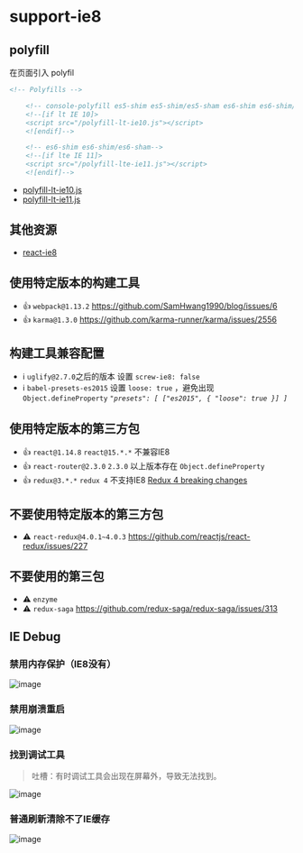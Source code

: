 # support-ie8


## polyfill

在页面引入 polyfil

```html
<!-- Polyfills -->

    <!-- console-polyfill es5-shim es5-shim/es5-sham es6-shim es6-shim/es6-sham html5shiv media-match -->
    <!--[if lt IE 10]>
    <script src="/polyfill-lt-ie10.js"></script>
    <![endif]-->

    <!-- es6-shim es6-shim/es6-sham-->
    <!--[if lte IE 11]>
    <script src="/polyfill-lte-ie11.js"></script>
    <![endif]-->
```

- [polyfill-lt-ie10.js](https://raw.githubusercontent.com/fast-flow/support-ie8/master/polyfill-lt-ie10.js)
- [polyfill-lt-ie11.js](https://raw.githubusercontent.com/fast-flow/support-ie8/master/polyfill-lte-ie11.js)

## 其他资源

- [react-ie8](https://github.com/xcatliu/react-ie8)

## 使用特定版本的构建工具

- :+1: `webpack@1.13.2` https://github.com/SamHwang1990/blog/issues/6
- :+1: `karma@1.3.0` https://github.com/karma-runner/karma/issues/2556

## 构建工具兼容配置

- :information_source:  `uglify@2.7.0`之后的版本 设置 `screw-ie8: false`
- :information_source:  `babel-presets-es2015` 设置 `loose: true` ，避免出现 `Object.defineProperty` *`"presets": [ ["es2015", { "loose": true }] ]`*


## 使用特定版本的第三方包

- :+1: `react@1.14.8` `react@15.*.*` 不兼容IE8
- :+1: `react-router@2.3.0` `2.3.0` 以上版本存在 `Object.defineProperty`
- :+1: `redux@3.*.*`  `redux 4` 不支持IE8 [Redux 4 breaking changes](https://github.com/reactjs/redux/issues/1342)

## 不要使用特定版本的第三方包

- :warning: `react-redux@4.0.1~4.0.3` https://github.com/reactjs/react-redux/issues/227

## 不要使用的第三包

- :warning: `enzyme`
- :warning: `redux-saga` https://github.com/redux-saga/redux-saga/issues/313

## IE Debug

### 禁用内存保护（IE8没有）
![image](https://cloud.githubusercontent.com/assets/3949015/23246656/305ce328-f9d0-11e6-868c-eb5c53698d80.png)

### 禁用崩溃重启
![image](https://cloud.githubusercontent.com/assets/3949015/23246659/3da388ca-f9d0-11e6-9b09-e8d571cd8308.png)

### 找到调试工具

> 吐槽：有时调试工具会出现在屏幕外，导致无法找到。

![image](https://cloud.githubusercontent.com/assets/3949015/23251177/3e85c96c-f9e7-11e6-8b2c-7eb1028fe4d6.png)

### 普通刷新清除不了IE缓存

![image](https://cloud.githubusercontent.com/assets/3949015/23251406/223b18a6-f9e8-11e6-8f2e-1ff475118ad6.png)
